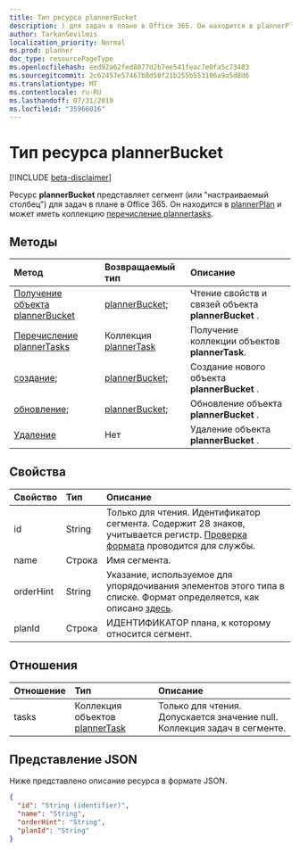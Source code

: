 ```yaml
---
title: Тип ресурса plannerBucket
description: ) для задач в плане в Office 365. Он находится в plannerPlan и может иметь коллекцию перечисление plannertasks.
author: TarkanSevilmis
localization_priority: Normal
ms.prod: planner
doc_type: resourcePageType
ms.openlocfilehash: eed92a62fed8077d2b7ee541feac7e0fa5c73483
ms.sourcegitcommit: 2c62457e57467b8d50f21b255b553106a9a5d8d6
ms.translationtype: MT
ms.contentlocale: ru-RU
ms.lasthandoff: 07/31/2019
ms.locfileid: "35966016"
---
```

# <a name="plannerbucket-resource-type"></a>Тип ресурса plannerBucket

[!INCLUDE [beta-disclaimer](../../includes/beta-disclaimer.md)]

Ресурс **plannerBucket** представляет сегмент (или "настраиваемый столбец") для задач в плане в Office 365. Он находится в [plannerPlan](plannerplan.md) и может иметь коллекцию [перечисление plannertasks](plannertask.md).



## <a name="methods"></a>Методы

| Метод           | Возвращаемый тип    |Описание|
|:---------------|:--------|:----------|
|[Получение объекта plannerBucket](../api/plannerbucket-get.md) | [plannerBucket](plannerbucket.md); |Чтение свойств и связей объекта **plannerBucket** .|
|[Перечисление plannerTasks](../api/plannerbucket-list-tasks.md) |Коллекция [plannerTask](plannertask.md)| Получение коллекции объектов **plannerTask**.|
|[создание](../api/planner-post-buckets.md); | [plannerBucket](plannerbucket.md);   | Создание нового объекта **plannerBucket** . |
|[обновление](../api/plannerbucket-update.md); | [plannerBucket](plannerbucket.md);   |Обновление объекта **plannerBucket** . |
|[Удаление](../api/plannerbucket-delete.md) | Нет |Удаление объекта **plannerBucket** . |

## <a name="properties"></a>Свойства
| Свойство     | Тип   |Описание|
|:---------------|:--------|:----------|
|id|String| Только для чтения. Идентификатор сегмента. Содержит 28 знаков, учитывается регистр. [Проверка формата](tasks-identifiers-disclaimer.md) проводится для службы.|
|name|Строка|Имя сегмента.|
|orderHint|String|Указание, используемое для упорядочивания элементов этого типа в списке. Формат определяется, как описано [здесь](planner-order-hint-format.md).|
|planId|Строка|ИДЕНТИФИКАТОР плана, к которому относится сегмент.|

## <a name="relationships"></a>Отношения
| Отношение | Тип   |Описание|
|:---------------|:--------|:----------|
|tasks|Коллекция объектов [plannerTask](plannertask.md)| Только для чтения. Допускается значение null. Коллекция задач в сегменте.|

## <a name="json-representation"></a>Представление JSON
Ниже представлено описание ресурса в формате JSON.

<!-- {
  "blockType": "resource",
  "optionalProperties": [

  ],
  "keyProperty": "id",
  "baseType":"microsoft.graph.entity",  
  "@odata.type": "microsoft.graph.plannerBucket"
}-->

```json
{
  "id": "String (identifier)",
  "name": "String",
  "orderHint": "String",
  "planId": "String"
}

```

<!-- uuid: 8fcb5dbc-d5aa-4681-8e31-b001d5168d79
2015-10-25 14:57:30 UTC -->
<!--
{
  "type": "#page.annotation",
  "description": "plannerBucket resource",
  "keywords": "",
  "section": "documentation",
  "tocPath": "",
  "suppressions": []
}
-->
